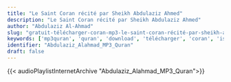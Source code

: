 ```yaml
---
title: "Le Saint Coran récité par Sheikh Abdulaziz Ahmed"
description: "Le Saint Coran récité par Sheikh Abdulaziz Ahmed"
author: "Abdulaziz Al-Ahmad"
slug: "gratuit-télécharger-coran-mp3-le-saint-coran-récité-par-sheikh-abdulaziz-ahmed"
keywords: ['mp3quran', 'quran', 'download', 'télécharger', 'coran', 'islam', 'Abdulaziz', 'Alahmad', 'abd', 'al-aziz', 'ahmed', 'ahmad', 'alaziz', 'abd', 'al3aziz', 'عبد', 'العزيز', 'أحمد', 'قرآن', 'مصحف', 'مرتل', 'مجود', 'القرآن', 'الكريم', 'المصحف', 'المرتل', 'المجود', 'إسلام', 'تحميل']
identifier: "Abdulaziz_Alahmad_MP3_Quran"
draft: false
---
```


{{< audioPlaylistInternetArchive "Abdulaziz_Alahmad_MP3_Quran">}}

